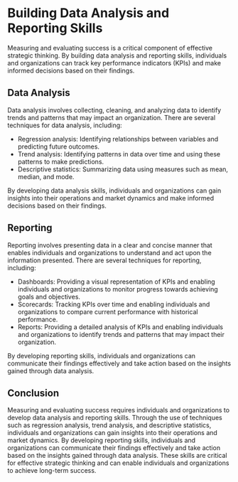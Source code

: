 Building Data Analysis and Reporting Skills
========================================================================================

Measuring and evaluating success is a critical component of effective strategic thinking. By building data analysis and reporting skills, individuals and organizations can track key performance indicators (KPIs) and make informed decisions based on their findings.

Data Analysis
-------------

Data analysis involves collecting, cleaning, and analyzing data to identify trends and patterns that may impact an organization. There are several techniques for data analysis, including:

* Regression analysis: Identifying relationships between variables and predicting future outcomes.
* Trend analysis: Identifying patterns in data over time and using these patterns to make predictions.
* Descriptive statistics: Summarizing data using measures such as mean, median, and mode.

By developing data analysis skills, individuals and organizations can gain insights into their operations and market dynamics and make informed decisions based on their findings.

Reporting
---------

Reporting involves presenting data in a clear and concise manner that enables individuals and organizations to understand and act upon the information presented. There are several techniques for reporting, including:

* Dashboards: Providing a visual representation of KPIs and enabling individuals and organizations to monitor progress towards achieving goals and objectives.
* Scorecards: Tracking KPIs over time and enabling individuals and organizations to compare current performance with historical performance.
* Reports: Providing a detailed analysis of KPIs and enabling individuals and organizations to identify trends and patterns that may impact their organization.

By developing reporting skills, individuals and organizations can communicate their findings effectively and take action based on the insights gained through data analysis.

Conclusion
----------

Measuring and evaluating success requires individuals and organizations to develop data analysis and reporting skills. Through the use of techniques such as regression analysis, trend analysis, and descriptive statistics, individuals and organizations can gain insights into their operations and market dynamics. By developing reporting skills, individuals and organizations can communicate their findings effectively and take action based on the insights gained through data analysis. These skills are critical for effective strategic thinking and can enable individuals and organizations to achieve long-term success.


